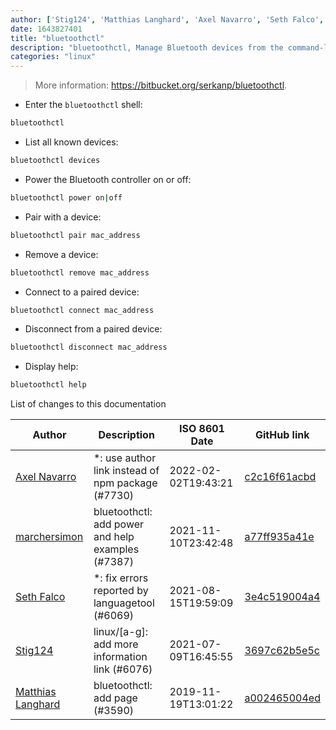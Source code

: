 ```yaml
---
author: ['Stig124', 'Matthias Langhard', 'Axel Navarro', 'Seth Falco', 'marchersimon']
date: 1643827401
title: "bluetoothctl"
description: "bluetoothctl, Manage Bluetooth devices from the command-line."
categories: "linux"
---
```

> More information: <https://bitbucket.org/serkanp/bluetoothctl>.

- Enter the `bluetoothctl` shell:

```bash
bluetoothctl
```

- List all known devices:

```bash
bluetoothctl devices
```

- Power the Bluetooth controller on or off:

```bash
bluetoothctl power on|off
```

- Pair with a device:

```bash
bluetoothctl pair mac_address
```

- Remove a device:

```bash
bluetoothctl remove mac_address
```

- Connect to a paired device:

```bash
bluetoothctl connect mac_address
```

- Disconnect from a paired device:

```bash
bluetoothctl disconnect mac_address
```

- Display help:

```bash
bluetoothctl help
```
List of changes to this documentation


Author | Description | ISO 8601 Date | GitHub link
------|-----|-----|-----
[Axel Navarro](mailto:navarroaxel@gmail.com) | *: use author link instead of npm package (#7730) | 2022-02-02T19:43:21 | [c2c16f61acbd](https://github.com/tldr-pages/tldr/commit/c2c16f61acbdca1933961fbbc20a80bdae76ece5)
[marchersimon](mailto:50295997+marchersimon@users.noreply.github.com) | bluetoothctl: add power and help examples (#7387) | 2021-11-10T23:42:48 | [a77ff935a41e](https://github.com/tldr-pages/tldr/commit/a77ff935a41e21801a128c2ae3a5afc40dcbb08e)
[Seth Falco](mailto:seth@falco.fun) | *: fix errors reported by languagetool (#6069) | 2021-08-15T19:59:09 | [3e4c519004a4](https://github.com/tldr-pages/tldr/commit/3e4c519004a471c861cdc609fd7239ee3355671c)
[Stig124](mailto:stigpro@outlook.fr) | linux/[a-g]: add more information link (#6076) | 2021-07-09T16:45:55 | [3697c62b5e5c](https://github.com/tldr-pages/tldr/commit/3697c62b5e5cd9bae7a99c591cb81d1ddcfbf792)
[Matthias Langhard](mailto:matthias@langhard.com) | bluetoothctl: add page (#3590) | 2019-11-19T13:01:22 | [a002465004ed](https://github.com/tldr-pages/tldr/commit/a002465004edca7720e7bc7571d9716c2f8f3538)


